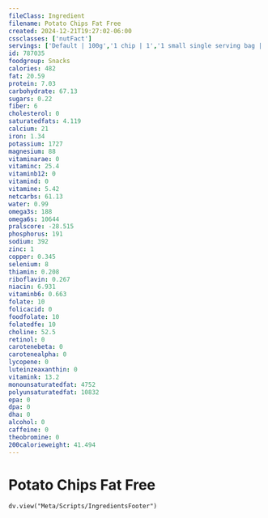 ```yaml
---
fileClass: Ingredient
filename: Potato Chips Fat Free
created: 2024-12-21T19:27:02-06:00
cssclasses: ['nutFact']
servings: ['Default | 100g','1 chip | 1','1 small single serving bag | 28','1 medium single serving bag | 57','1 large single serving bag | 85','1 100 calorie package | 18','1 cup | 20']
id: 787035
foodgroup: Snacks
calories: 482
fat: 20.59
protein: 7.03
carbohydrate: 67.13
sugars: 0.22
fiber: 6
cholesterol: 0
saturatedfats: 4.119
calcium: 21
iron: 1.34
potassium: 1727
magnesium: 88
vitaminarae: 0
vitaminc: 25.4
vitaminb12: 0
vitamind: 0
vitamine: 5.42
netcarbs: 61.13
water: 0.99
omega3s: 188
omega6s: 10644
pralscore: -28.515
phosphorus: 191
sodium: 392
zinc: 1
copper: 0.345
selenium: 8
thiamin: 0.208
riboflavin: 0.267
niacin: 6.931
vitaminb6: 0.663
folate: 10
folicacid: 0
foodfolate: 10
folatedfe: 10
choline: 52.5
retinol: 0
carotenebeta: 0
carotenealpha: 0
lycopene: 0
luteinzeaxanthin: 0
vitamink: 13.2
monounsaturatedfat: 4752
polyunsaturatedfat: 10832
epa: 0
dpa: 0
dha: 0
alcohol: 0
caffeine: 0
theobromine: 0
200calorieweight: 41.494
---
```


# Potato Chips Fat Free

```dataviewjs
dv.view("Meta/Scripts/IngredientsFooter")
```
